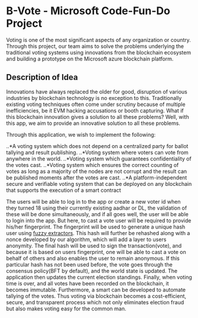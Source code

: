 # B-Vote - Microsoft Code-Fun-Do Project
Voting is one of the most significant aspects of any organization or country. Through this project, our team aims to solve the problems underlying the traditional voting systems using innovations from the blockchain ecosystem and building a prototype on the Microsoft azure blockchain platform.


## Description of Idea
Innovations have always replaced the older for good, disruption of various industries by blockchain technology is no exception to this. Traditionally existing voting techniques often come under scrutiny because of multiple inefficiencies, be it EVM hacking accusations or booth capturing. What if this blockchain innovation gives a solution to all these problems? 
Well, with this app, we aim to provide an innovative solution to all these problems.

Through this application, we wish to implement the following:

..*A voting system which does not depend on a centralized party for ballot tallying and result publishing.
..*Voting system where voters can vote from anywhere in the world.
..*Voting system which guarantees confidentiality of the votes cast.
..*Voting system which ensures the correct counting of votes as long as a majority of the nodes are not corrupt and the result can be published moments after the votes are cast.
..*A platform-independent secure and verifiable voting system that can be deployed on any blockchain that supports the execution of a smart contract
 
The users will be able to log in to the app or create a new voter id when they turned 18 using their currently existing aadhar or DL, the validation of these will be done simultaneously, and if all goes well, the user will be able to login into the app.
But here, to cast a vote user will be required to provide his/her fingerprint. The fingerprint will be used to generate a unique hash user using [fuzzy extractors](https://en.wikipedia.org/wiki/Fuzzy_extractor). This hash will further be rehashed along with a nonce developed by our algorithm, which will add a layer to users anonymity.  The final hash will be used to sign the transaction(vote), and because it is based on users fingerprint, one will be able to cast a vote on behalf of others and also enables the user to remain anonymous.   If this particular hash has not been used before, the vote goes through the consensus policy(BFT by default), and the world state is updated. The application then updates the current election standings.
Finally, when voting time is over, and all votes have been recorded on the blockchain, it becomes immutable. 
Furthermore, a smart can be developed to automate tallying of the votes. Thus voting via blockchain becomes a cost-efficient, secure, and transparent process which not only eliminates election fraud but also makes voting easy for the common man.
